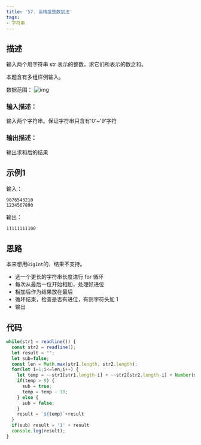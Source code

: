 ```yaml
---
title: '57. 高精度整数加法'
tags:
- 字符串
---
```


## 描述

输入两个用字符串 str 表示的整数，求它们所表示的数之和。

本题含有多组样例输入。

数据范围： ![img](https://www.nowcoder.com/equation?tex=1%20%5Cle%20len(str)%20%5Cle%2010000%20%5C)

### 输入描述：

输入两个字符串。保证字符串只含有'0'~'9'字符

### 输出描述：

输出求和后的结果

## 示例1

输入：

```
9876543210
1234567890
```



输出：

```bash
11111111100
```

## 思路

本来想用`BigInt`的，结果不支持。

- 选一个更长的字符串长度进行 for 循环
- 每次从最后一位开始相加，处理好进位
- 相加后作为结果放在最后
- 循环结束，检查是否有进位，有则字符头加 1
- 输出

## 代码
```js
while(str1 = readline()) {
  const str2 = readline();
  let result = "";
  let sub=false;
  const len = Math.max(str1.length, str2.length);
  for(let i=1;i<=len;i++) {
    let temp = ~~str1[str1.length-i] + ~~str2[str2.length-i] + Number(sub);
    if(temp > 9) {
      sub = true;
      temp = temp - 10;
    } else {
      sub = false;
    }
    result = `${temp}`+result
  }
  if(sub) result = '1' + result
  console.log(result);
}
```

